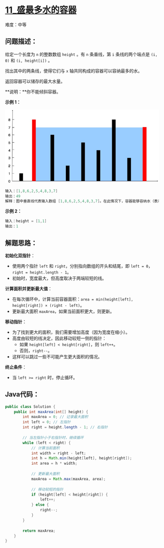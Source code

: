 # [11_盛最多水的容器](https://leetcode.cn/problems/container-with-most-water/)

难度：中等

## 问题描述：

给定一个长度为 `n` 的整数数组 `height` 。有 `n` 条垂线，第 `i` 条线的两个端点是 `(i, 0)` 和 `(i, height[i])` 。

找出其中的两条线，使得它们与 `x` 轴共同构成的容器可以容纳最多的水。

返回容器可以储存的最大水量。

**说明：**你不能倾斜容器。

**示例 1：**

![img](../../assets/imgs/question_11.jpg)

```java
输入：[1,8,6,2,5,4,8,3,7]
输出：49 
解释：图中垂直线代表输入数组 [1,8,6,2,5,4,8,3,7]。在此情况下，容器能够容纳水（表示为蓝色部分）的最大值为 49。
```

**示例 2：**

```java
输入：height = [1,1]
输出：1
```

## 解题思路：

**初始化双指针**：

- 使用两个指针 `left` 和 `right`，分别指向数组的开头和结尾，即 `left = 0`，`right = height.length - 1`。
- 初始时，宽度最大，但高度取决于两端较短的线。

**计算面积并更新最大值**：

- 在每次循环中，计算当前容器面积：`area = min(height[left], height[right]) × (right - left)`。
- 更新最大面积 `maxArea`，如果当前面积更大，则更新。

**移动指针**：

- 为了找到更大的面积，我们需要增加高度（因为宽度在缩小）。
- 高度由较短的线决定，因此移动较短一侧的指针：
  - 如果 `height[left] < height[right]`，则 `left++`。
  - 否则，`right--`。
- 这样可以跳过一些不可能产生更大面积的情况。

**终止条件**：

- 当 `left >= right` 时，停止循环。

## Java代码：

```java
public class Solution {
    public int maxArea(int[] height) {
        int maxArea = 0; // 记录最大面积
        int left = 0; // 左指针
        int right = height.length - 1; // 右指针
        
        // 当左指针小于右指针时，继续循环
        while (left < right) {
            // 计算当前面积
            int width = right - left;
            int h = Math.min(height[left], height[right]);
            int area = h * width;
            
            // 更新最大面积
            maxArea = Math.max(maxArea, area);
            
            // 移动较短的指针
            if (height[left] < height[right]) {
                left++;
            } else {
                right--;
            }
        }
        
        return maxArea;
    }
}
```

